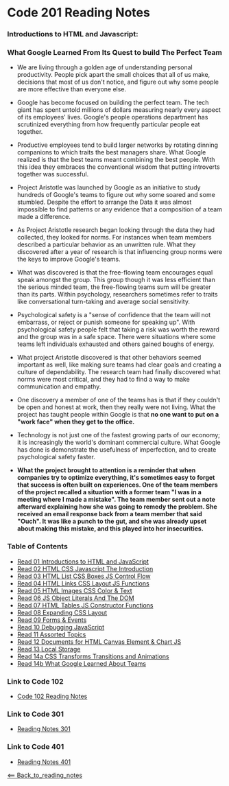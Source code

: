 # Code 201 Reading Notes

### Introductions to HTML and Javascript:

### What Google Learned From Its Quest to build The Perfect Team

- We are living through a golden age of understanding personal productivity. People pick apart the small choices that all of us make, decisions that most of us don't notice, and figure out why some people are more effective than everyone else.

- Google has become focused on building the perfect team. The tech giant has spent untold millions of dollars measuring nearly every aspect of its employees' lives. Google's people operations department has scrutinized everything from how frequently particular people eat together. 

- Productive employees tend to build larger networks by rotating dinning companions to which traits the best managers share. What Google realized is that the best teams meant combining the best people. With this idea they embraces the conventional wisdom that putting introverts together was successful. 

- Project Aristotle was launched by Google as an initiative to study hundreds of Google's teams to figure out why some soared and some stumbled. Despite the effort to arrange the Data it was almost impossible to find patterns or any evidence that a composition of a team made a difference.

- As Project Aristotle research began looking through the data they had collected, they looked for norms. For instances when team members described a particular behavior as an unwritten rule. What they discovered after a year of research is that influencing group norms were the keys to improve Google's teams.

- What was discovered is that the free-flowing team encourages equal speak amongst the group. This group though it was less efficient than the serious minded team, the free-flowing teams sum will be greater than its parts. Within psychology, researchers sometimes refer to traits like conversational turn-taking and average social sensitivity. 

- Psychological safety is a "sense of confidence that the team will not embarrass, or reject or punish someone for speaking up". With psychological safety people felt that taking a risk was worth the reward and the group was in a safe space. There were situations where some teams left individuals exhausted and others gained boughs of energy. 

- What project Aristotle discovered is that other behaviors seemed important as well, like making sure teams had clear goals and creating a culture of dependability. The research team had finally discovered what norms were most critical, and they had to find a way to make communication and empathy.

- One discovery a member of one of the teams has is that if they couldn't be open and honest at work, then they really were not living. What the project has taught people within Google is that **no one want to put on a "work face" when they get to the office.** 

- Technology is not just one of the fastest growing parts of our economy; it is increasingly the world's dominant commercial culture. What Google has done is demonstrate the usefulness of imperfection, and to create psychological safety faster.

- **What the project brought to attention is a reminder that when companies try to optimize everything, it's sometimes easy to forget that success is often built on experiences. One of the team members of the project recalled a situation with a former team "I was in a meeting where I made a mistake". The team member sent out a note afterward explaining how she was going to remedy the problem. She received an email response back from a team member that said "Ouch". It was like a punch to the gut, and she was already upset about making this mistake, and this played into her insecurities.**


### Table of Contents
- [Read 01 Introductions to HTML and JavaScript](Read01.md)
- [Read 02 HTML CSS Javascript The Introduction](Read02.md)
- [Read 03 HTML List CSS Boxes JS Control Flow](Read03.md)
- [Read 04 HTML Links CSS Layout JS Functions](Read04.md)
- [Read 05 HTML Images CSS Color & Text](Read05.md)
- [Read 06 JS Object Literals And The DOM](Read06.md)
- [Read 07 HTML Tables JS Constructor Functions](Read07.md)
- [Read 08 Expanding CSS Layout](Read08.md)
- [Read 09 Forms & Events](Read09.md)
- [Read 10 Debugging JavaScript](Read10.md)
- [Read 11 Assorted Topics](Read11.md)
- [Read 12 Documents for HTML Canvas Element & Chart JS](Read12.md)
- [Read 13 Local Storage](Read13.md)
- [Read 14a CSS Transforms Transitions and Animations](Read14A.md)
- [Read 14b What Google Learned About Teams](Read14A.md)

### Link to Code 102
- [Code 102 Reading Notes](https://jtaisey389.github.io/reading-notes/)

### Link to Code 301
- [Reading Notes 301](jtaisey389.github.io/reading-notes301.md/)

### Link to Code 401
- [Reading Notes 401](jtaisey389.github.io/401_readingnotes.md/)

[<== Back_to_reading_notes](jtaisey389.github.io/reading-notes201.md/)